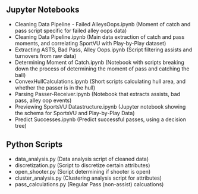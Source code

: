 Jupyter Notebooks
-----------------

* Cleaning Data Pipeline - Failed AlleysOops.ipynb	(Moment of catch and pass script specific for failed alley oops data)
* Cleaning Data Pipeline.ipynb	(Main data extraction of catch and pass moments, and correlating SportVU with Play-by-Play dataset)
* Extracting ASTS, Bad Pass, Alley Oops.ipynb	(Script filtering assists and turnovers from raw data)
* Determining Moment of Catch.ipynb	(Notebook with scripts breaking down the process of determining the moment of pass and catching the ball)
* ConvexHullCalculations.ipynb	(Short scripts calculating hull area, and whether the passer is in the hull)
* Parsing Passer-Receiver.ipynb	(Notebook that extracts assists, bad pass, alley oop events)
* Previewing SportsVU Datastructure.ipynb	(Jupyter notebook showing the schema for SportsVU and Play-by-Play Data)
* Predict Successes.ipynb (Predict successful passes, using a decision tree)

Python Scripts
--------------

* data_analysis.py	(Data analysis script of cleaned data)
* discretization.py	(Script to discretize certain attributes)
* open_shooter.py	(Script determining if shooter is open) 
* cluster_analysis.py	(Clustering analysis script for attributes)
* pass_calculations.py (Regular Pass (non-assist) calcuations)
